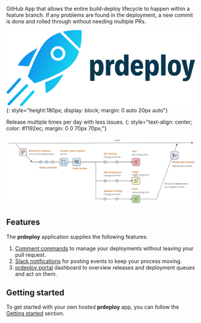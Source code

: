 GitHub App that allows the entire build-deploy lifecycle to happen within a feature branch.  If any problems are found in the deployment, a new commit is done and rolled through without needing multiple PRs.

![Logo](./assets/images/logo.svg){: style="height:180px; display: block; margin: 0 auto 20px auto"}

Release multiple times per day with less issues.
{: style="text-align: center; color: #1192ec; margin: 0 0 70px 70px;"}

![Feature Branch Deployments](./assets/images/feature-branch-deployments.jpg)

## Features

The **prdeploy** application supplies the following features:

1. [Comment commands](comment-commands.md) to manage your deployments without leaving your pull request.
2. [Slack notifications](slack-notifications.md) for posting events to keep your process moving.
3. [prdeploy portal](prdeploy-portal.md) dashboard to overview releases and deployment queues and act on them.

## Getting started

To get started with your own hosted **prdeploy** app, you can follow the [Getting started](getting-started/overview.md) section.
